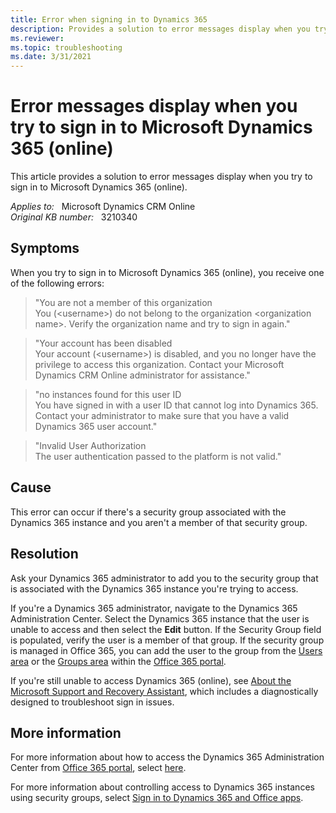 ```yaml
---
title: Error when signing in to Dynamics 365
description: Provides a solution to error messages display when you try to sign in to Microsoft Dynamics 365 (online).
ms.reviewer: 
ms.topic: troubleshooting
ms.date: 3/31/2021
---
```

# Error messages display when you try to sign in to Microsoft Dynamics 365 (online)

This article provides a solution to error messages display when you try to sign in to Microsoft Dynamics 365 (online).

_Applies to:_ &nbsp; Microsoft Dynamics CRM Online  
_Original KB number:_ &nbsp; 3210340

## Symptoms

When you try to sign in to Microsoft Dynamics 365 (online), you receive one of the following errors:

> "You are not a member of this organization  
You (\<username>) do not belong to the organization \<organization name>. Verify the organization name and try to sign in again."

> "Your account has been disabled  
Your account (\<username>) is disabled, and you no longer have the privilege to access this organization. Contact your Microsoft Dynamics CRM Online administrator for assistance."

> "no instances found for this user ID  
You have signed in with a user ID that cannot log into Dynamics 365. Contact your administrator to make sure that you have a valid Dynamics 365 user account."

> "Invalid User Authorization  
The user authentication passed to the platform is not valid."

## Cause

This error can occur if there's a security group associated with the Dynamics 365 instance and you aren't a member of that security group.

## Resolution

Ask your Dynamics 365 administrator to add you to the security group that is associated with the Dynamics 365 instance you're trying to access.

If you're a Dynamics 365 administrator, navigate to the Dynamics 365 Administration Center. Select the Dynamics 365 instance that the user is unable to access and then select the **Edit** button. If the Security Group field is populated, verify the user is a member of that group. If the security group is managed in Office 365, you can add the user to the group from the [Users area](https://portal.office.com/adminportal/home#/users) or the [Groups area](https://portal.office.com/adminportal/home#/groups) within the [Office 365 portal](https://www.office.com/).

If you're still unable to access Dynamics 365 (online), see [About the Microsoft Support and Recovery Assistant](/outlook/troubleshoot/performance/how-to-scan-outlook-by-using-microsoft-support-and-recovery-assistant), which includes a diagnostically designed to troubleshoot sign in issues.

## More information

For more information about how to access the Dynamics 365 Administration Center from [Office 365 portal](https://www.office.com/), select [here](https://technet.microsoft.com/library/dn786374.aspx#bkmk_portalsignin).

For more information about controlling access to Dynamics 365 instances using security groups, select [Sign in to Dynamics 365 and Office apps](/power-platform/admin/sign-in-office-365-apps#bkmk_portalsignin).
